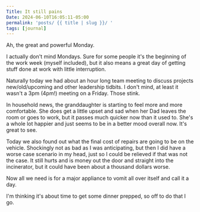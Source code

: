 ```yaml
---
Title: It still pains
Date: 2024-06-10T16:05:11-05:00
permalink: 'posts/ {{ title | slug }}/ '
tags: [journal]
---
```

Ah, the great and powerful Monday.

I actually don't mind Mondays. Sure for some people it's the beginning of the work week (myself included), but it also means a great day of getting stuff done at work with little interruption.

Naturally today we had about an hour long team meeting to discuss projects new/old/upcoming and other leadership tidbits. I don't mind, at least it wasn't a 3pm (4pm!) meeting on a Friday. Those stink.

In household news, the granddaughter is starting to feel more and more comfortable. She does get a little upset and sad when her Dad leaves the room or goes to work, but it passes much quicker now than it used to. She's a whole lot happier and just seems to be in a better mood overall now. It's great to see.

Today we also found out what the final cost of repairs are going to be on the vehicle. Shockingly not as bad as I was anticipating, but then I did have a worse case scenario in my head, just so I could be relieved if that was not the case. It still hurts and is money out the door and straight into the incinerator, but it could have been about a thousand dollars worse.

Now all we need is for a major appliance to vomit all over itself and call it a day.

I'm thinking it's about time to get some dinner prepped, so off to do that I go.